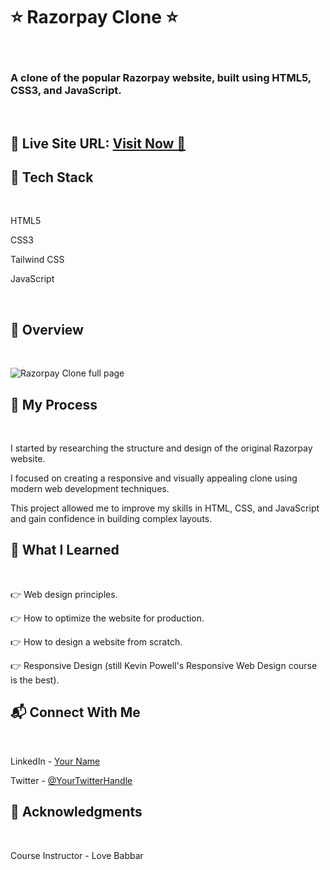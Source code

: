 <h1> ⭐ Razorpay Clone ⭐ </h1> <br>
<h3> A clone of the popular Razorpay website, built using HTML5, CSS3, and JavaScript. </h3>
<br>

<h2> 📌 Live Site URL: <a href="https://razorpayp.netlify.app/"> Visit Now 🚀 </a> </h2>

<h2> 📌 Tech Stack </h2> <br>
<p>HTML5</p>
<p>CSS3</p>
<p>Tailwind CSS</p>
<p>JavaScript</p>
<br>

<h2> 📌 Overview </h2> <br>

![Razorpay Clone full page](https://github.com/PraffulPatel27/Razorpay-clone/assets/110104505/57aaba66-31b9-47e7-8885-7d8d2ebccd82) <br>

<h2> 📌 My Process </h2><br>
<p> I started by researching the structure and design of the original Razorpay website. </p>
<p> I focused on creating a responsive and visually appealing clone using modern web development techniques. </p>
<p> This project allowed me to improve my skills in HTML, CSS, and JavaScript and gain confidence in building complex layouts. </p>

<h2> 📌 What I Learned </h2><br> 
<p> 👉 Web design principles. </p>
<p> 👉 How to optimize the website for production. </p>
<p> 👉 How to design a website from scratch. </p>
<p> 👉 Responsive Design (still Kevin Powell's Responsive Web Design course is the best). </p>

<h2> 📬 Connect With Me </h2> <br>
<p> LinkedIn - <a href="https://www.linkedin.com">Your Name</a> </p>
<p> Twitter - <a href="https://www.twitter.com"> @YourTwitterHandle</a> </p> 

<h2> 📌 Acknowledgments </h2> <br>
<p> Course Instructor - Love Babbar </p> 

